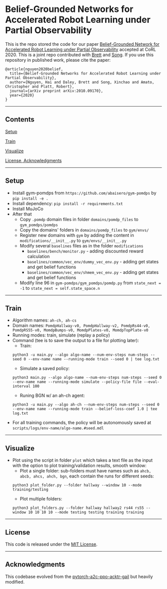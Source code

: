 # Belief-Grounded Networks for Accelerated Robot Learning under Partial Observability

This is the repo stored the code for our paper [Belief-Grounded Network for Accelerated Robot Learning under Partial Observability](https://arxiv.org/abs/2010.09170) accepted at CoRL 2020. This is a joint repo contributed with [Brett](https://github.com/brett-daley) and [Song](https://github.com/xinchaosong). If you use this repository in published work, please cite the paper:

```
@article{nguyen2020belief,
  title={Belief-Grounded Networks for Accelerated Robot Learning under Partial Observability},
  author={Nguyen, Hai and Daley, Brett and Song, Xinchao and Amato, Christopher and Platt, Robert},
  journal={arXiv preprint arXiv:2010.09170},
  year={2020}
}
```
---
## Contents

[Setup](#setup)

[Train](#train)

[Visualize](#visualize)

[License, Acknowledgments](#license)

---

## Setup

- Install gym-pomdps from `https://github.com/abaisero/gym-pomdps` by `pip install -e .`
- Install dependency: `pip install -r requirements.txt`
- Install MuJoCo
- After that
  - Copy `.pomdp` domain files in folder `domains/pomdp_files` to `gym_pomdps/pomdps`
  - Copy the domains' folders in `domains/pomdp_files` to `gym/envs/`
  - Register new domains with `gym` by adding the content in `modifications/__init__.py` to `gym/envs/__init__.py`
  - Modify several `baselines` files as in the folder `modifications`
    * `baselines/bench/monitor.py` - adding discounted reward calculation
    * `baselines/common/vec_env/dummy_vec_env.py` - adding get states and get belief functions
    * `baselines/common/vec_env/shmem_vec_env.py` - adding get states and get belief functions
  - Modify line 96 in `gym-pomdps/gym_pomdps/pomdp.py` from `state_next = -1` to `state_next = self.state_space.n`

---

## Train

* Algorithm names: `ah-ch, ah-cs`
* Domain names: `PomdpHallway-v0, PomdpHallway-v2, PomdpRs44-v0, PomdpRS55-v0, MomdpBumps-v0, MomdpPlates-v0, MomdpTopPlate-v0`
* Running modes: train, simulate (replay a policy)
* Command (tee is to save the output to a file for plotting later): 
  * Train: 
  ```
  python3 -u main.py --algo algo-name --num-env-steps num-steps --seed 0 --env-name name --running-mode train --seed 0 | tee log.txt
  ```
  * Simulate a saved policy: 
  ```
  python3 main.py --algo algo-name --num-env-steps num-steps --seed 0 --env-name name --running-mode simulate --policy-file file --eval-interval 100
  ```
  * Runing BGN w/ an ah-ch agent: 
  ```
  python3 -u main.py --algo ah-ch --num-env-steps num-steps --seed 0 --env-name name --running-mode train --belief-loss-coef 1.0 | tee log.txt
  ```
* For all training commands, the policy will be autonomously saved at `scripts/logs/env-name/algo-name.#seed.mdl`

---

## Visualize

* Plot using the script in folder `plot` which takes a text file as the input with the option to plot training/validation results, smooth window:
  * Plot a single folder: sub-folders must have names such as `ahcb, abcb, ahcs, ahch, bgn`, each contain the runs for different seeds: 
  ```
  python3 plot_folder.py --folder hallway --window 10 --mode training/testing
  ```
  * Plot multiple folders: 
  ```
  python3 plot_folders.py --folder hallway hallway2 rs44 rs55 --window 10 10 10 10 --mode testing testing training training
  ```

---

## License

This code is released under the [MIT License](https://github.com/hai-h-nguyen/belief-grounded-network/blob/master/LICENSE).

---

## Acknowledgments

This codebase evolved from the [pytorch-a2c-ppo-acktr-gail](https://github.com/ikostrikov/pytorch-a2c-ppo-acktr-gail) but heavily modified.